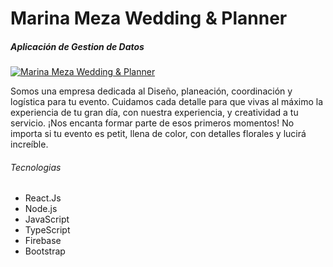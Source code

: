 # Marina Meza Wedding & Planner
##### Aplicación de Gestion de Datos
[![Marina Meza Wedding & Planner](https://i.postimg.cc/rmdVmkgr/marina-meza.png "Marina Meza Wedding & Planner")](https://i.postimg.cc/rmdVmkgr/marina-meza.png "Marina Meza Wedding & Planner")

Somos una empresa dedicada al Diseño, planeación, coordinación y logística para tu evento. Cuidamos cada detalle para que vivas al máximo la experiencia de tu gran día, con nuestra experiencia, y creatividad a tu servicio. ¡Nos encanta formar parte de esos primeros momentos! No importa si tu evento es petit, llena de color, con detalles florales y lucirá increíble.

###### Tecnologias
- React.Js
- Node.js
- JavaScript
- TypeScript
- Firebase
- Bootstrap

